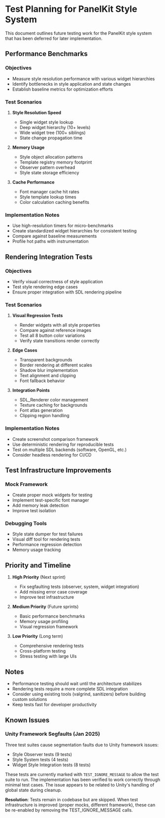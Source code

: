 # Test Planning for PanelKit Style System

This document outlines future testing work for the PanelKit style system that has been deferred for later implementation.

## Performance Benchmarks

### Objectives
- Measure style resolution performance with various widget hierarchies
- Identify bottlenecks in style application and state changes
- Establish baseline metrics for optimization efforts

### Test Scenarios
1. **Style Resolution Speed**
   - Single widget style lookup
   - Deep widget hierarchy (10+ levels)
   - Wide widget tree (100+ siblings)
   - State change propagation time

2. **Memory Usage**
   - Style object allocation patterns
   - Template registry memory footprint
   - Observer pattern overhead
   - Style state storage efficiency

3. **Cache Performance**
   - Font manager cache hit rates
   - Style template lookup times
   - Color calculation caching benefits

### Implementation Notes
- Use high-resolution timers for micro-benchmarks
- Create standardized widget hierarchies for consistent testing
- Compare against baseline measurements
- Profile hot paths with instrumentation

## Rendering Integration Tests

### Objectives
- Verify visual correctness of style application
- Test style rendering edge cases
- Ensure proper integration with SDL rendering pipeline

### Test Scenarios
1. **Visual Regression Tests**
   - Render widgets with all style properties
   - Compare against reference images
   - Test all 8 button color variations
   - Verify state transitions render correctly

2. **Edge Cases**
   - Transparent backgrounds
   - Border rendering at different scales
   - Shadow blur implementation
   - Text alignment and clipping
   - Font fallback behavior

3. **Integration Points**
   - SDL_Renderer color management
   - Texture caching for backgrounds
   - Font atlas generation
   - Clipping region handling

### Implementation Notes
- Create screenshot comparison framework
- Use deterministic rendering for reproducible tests
- Test on multiple SDL backends (software, OpenGL, etc.)
- Consider headless rendering for CI/CD

## Test Infrastructure Improvements

### Mock Framework
- Create proper mock widgets for testing
- Implement test-specific font manager
- Add memory leak detection
- Improve test isolation

### Debugging Tools
- Style state dumper for test failures
- Visual diff tool for rendering tests
- Performance regression detection
- Memory usage tracking

## Priority and Timeline

1. **High Priority** (Next sprint)
   - Fix segfaulting tests (observer, system, widget integration)
   - Add missing error case coverage
   - Improve test infrastructure

2. **Medium Priority** (Future sprints)
   - Basic performance benchmarks
   - Memory usage profiling
   - Visual regression framework

3. **Low Priority** (Long term)
   - Comprehensive rendering tests
   - Cross-platform testing
   - Stress testing with large UIs

## Notes

- Performance testing should wait until the architecture stabilizes
- Rendering tests require a more complete SDL integration
- Consider using existing tools (valgrind, sanitizers) before building custom solutions
- Keep tests fast for developer productivity

## Known Issues

### Unity Framework Segfaults (Jan 2025)

Three test suites cause segmentation faults due to Unity framework issues:
- Style Observer tests (9 tests)
- Style System tests (4 tests) 
- Widget Style Integration tests (8 tests)

These tests are currently marked with `TEST_IGNORE_MESSAGE` to allow the test suite to run. The implementation has been verified to work correctly through minimal test cases. The issue appears to be related to Unity's handling of global state during cleanup.

**Resolution**: Tests remain in codebase but are skipped. When test infrastructure is improved (proper mocks, different framework), these can be re-enabled by removing the TEST_IGNORE_MESSAGE calls.